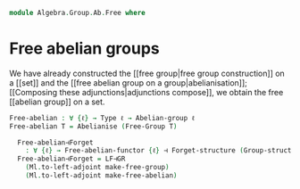 <!--
```agda
open import Algebra.Group.Ab.Abelianisation
open import Algebra.Group.Cat.Base
open import Algebra.Group.Free
open import Algebra.Group.Ab
open import Algebra.Group

open import Cat.Functor.Adjoint.Compose
open import Cat.Functor.Adjoint
open import Cat.Prelude
```
-->

```agda
module Algebra.Group.Ab.Free where
```

# Free abelian groups

We have already constructed the [[free group|free group construction]]
on a [[set]] and the [[free abelian group on a group|abelianisation]];
[[Composing these adjunctions|adjunctions compose]], we obtain the free
[[abelian group]] on a set.

[free group on a set]: Algebra.Group.Free.html
[free abelian group on a group]: Algebra.Group.Ab.Abelianisation.html

```agda
Free-abelian : ∀ {ℓ} → Type ℓ → Abelian-group ℓ
Free-abelian T = Abelianise (Free-Group T)
```

<!--
```agda
mutual
  Free-abelian-functor : ∀ {ℓ} → Functor (Sets ℓ) (Ab ℓ)
  Free-abelian-functor = _
```
-->

```agda
  Free-abelian⊣Forget
    : ∀ {ℓ} → Free-abelian-functor {ℓ} ⊣ Forget-structure (Group-structure ℓ) F∘ Ab↪Grp
  Free-abelian⊣Forget = LF⊣GR
    (Ml.to-left-adjoint make-free-group)
    (Ml.to-left-adjoint make-free-abelian)
```

<!--
```agda
open is-group-hom

module _ {ℓ} (T : Type ℓ) (t-set : is-set T) where
  function→free-ab-hom : (G : Abelian-group ℓ) → (T → ⌞ G ⌟) → Ab.Hom (Free-abelian T) G
  function→free-ab-hom G fn = morp where
    private module G = Abelian-group-on (G .snd)
    go₀ : Free-group T → ⌞ G ⌟
    go₀ = fold-free-group {G = G .fst , G.Abelian→Group-on} fn .hom

    go : ⌞ Free-abelian T ⌟ → ⌞ G ⌟
    go (inc x)              = go₀ x
    go (glue (a , b , c) i) = go₀ a G.* G.commutes {go₀ b} {go₀ c} i
    go (squash x y p q i j) =
      G.has-is-set (go x) (go y) (λ i → go (p i)) (λ i → go (q i)) i j

    morp : Ab.Hom (Free-abelian T) G
    morp .hom = go
    morp .preserves .pres-⋆ = Coeq-elim-prop₂ (λ x y → G.has-is-set _ _) λ x y → refl
```
-->
